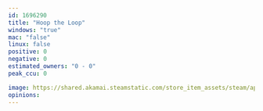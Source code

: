 ```yaml
---
id: 1696290
title: "Hoop the Loop"
windows: "true"
mac: "false"
linux: false
positive: 0
negative: 0
estimated_owners: "0 - 0"
peak_ccu: 0

image: https://shared.akamai.steamstatic.com/store_item_assets/steam/apps/1696290/header.jpg?t=1643321139
opinions:
---
```

